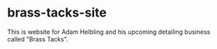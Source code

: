 # brass-tacks-site
This is website for Adam Helbling and his upcoming detailing business called "Brass Tacks". 
